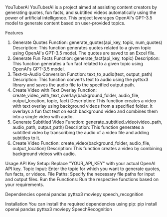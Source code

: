 YouTuberAI
YouTuberAI is a project aimed at assisting content creators by generating quotes, fun facts, and subtitled videos automatically using the power of artificial intelligence. This project leverages OpenAI's GPT-3.5 model to generate content based on user-provided topics.

Features
1. Generate Quotes
Function: generate_quotes(api_key, topic, num_quotes)
Description: This function generates quotes related to a given topic using OpenAI's GPT-3.5 model. The quotes are saved to an Excel file.
2. Generate Fun Facts
Function: generate_fact(api_key, topic)
Description: This function generates a fun fact related to a given topic using OpenAI's GPT-3.5 model.
3. Text-to-Audio Conversion
Function: text_to_audio(text, output_path)
Description: This function converts text to audio using the pyttsx3 library and saves the audio file to the specified output path.
4. Create Video with Text Overlay
Function: create_video_with_text_overlay(background_folder, audio_file, output_location, topic, fact)
Description: This function creates a video with text overlay using background videos from a specified folder. It overlays a fun fact text on each background video and combines them into a single video with audio.
5. Generate Subtitled Video
Function: generate_subtitled_video(video_path, audio_path, output_path)
Description: This function generates a subtitled video by transcribing the audio of a video file and adding subtitles to it.
6. Create Video
Function: create_video(background_folder, audio_file, output_location)
Description: This function creates a video by combining background videos with audio.

Usage
API Key Setup: Replace "YOUR_API_KEY" with your actual OpenAI API key.
Topic Input: Enter the topic for which you want to generate quotes, fun facts, or videos.
File Paths: Specify the necessary file paths for input and output files.
Run the Functions: Run the respective functions based on your requirements.

Dependencies
openai
pandas
pyttsx3
moviepy
speech_recognition

Installation
You can install the required dependencies using pip:
pip install openai pandas pyttsx3 moviepy SpeechRecognition

